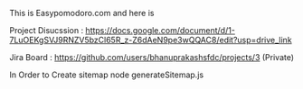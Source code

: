 This is Easypomodoro.com and here is 

Project Disucssion : https://docs.google.com/document/d/1-7LuOEKgSVJ9RNZV5bzCl65R_z-Z6dAeN9pe3wQQAC8/edit?usp=drive_link

Jira Board : https://github.com/users/bhanuprakashsfdc/projects/3 (Private)


In Order to Create sitemap 
node generateSitemap.js